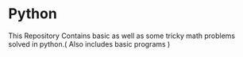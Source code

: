 # Python
This Repository Contains basic as well as some tricky math problems solved in python.( Also includes basic programs )

